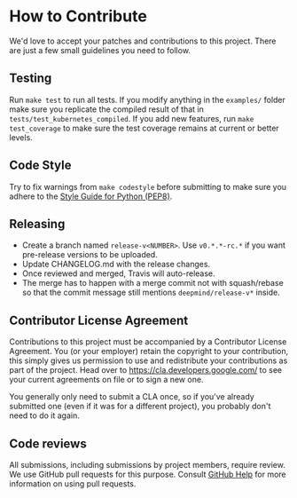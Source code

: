 # How to Contribute

We'd love to accept your patches and contributions to this project. There are
just a few small guidelines you need to follow.

## Testing

Run `make test` to run all tests. If you modify anything in the `examples/` folder
make sure you replicate the compiled result of that in `tests/test_kubernetes_compiled`.
If you add new features, run `make test_coverage` to make sure the test coverage remains 
at current or better levels.

## Code Style

Try to fix warnings from `make codestyle` before submitting to make sure you adhere to the
[Style Guide for Python (PEP8)](http://python.org/dev/peps/pep-0008/).

## Releasing

 - Create a branch named `release-v<NUMBER>`. Use `v0.*.*-rc.*` if you want pre-release versions to be uploaded.
 - Update CHANGELOG.md with the release changes.
 - Once reviewed and merged, Travis will auto-release.
 - The merge has to happen with a merge commit not with squash/rebase so that the commit message still mentions `deepmind/release-v*` inside.

## Contributor License Agreement

Contributions to this project must be accompanied by a Contributor License
Agreement. You (or your employer) retain the copyright to your contribution,
this simply gives us permission to use and redistribute your contributions as
part of the project. Head over to <https://cla.developers.google.com/> to see
your current agreements on file or to sign a new one.

You generally only need to submit a CLA once, so if you've already submitted one
(even if it was for a different project), you probably don't need to do it
again.

## Code reviews

All submissions, including submissions by project members, require review. We
use GitHub pull requests for this purpose. Consult
[GitHub Help](https://help.github.com/articles/about-pull-requests/) for more
information on using pull requests.
